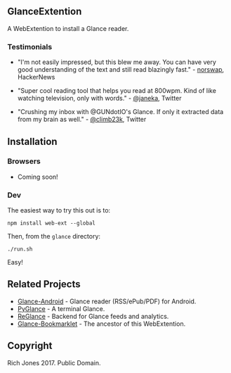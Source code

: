 ## GlanceExtention

A WebExtention to install a Glance reader.

### Testimonials

* "I'm not easily impressed, but this blew me away. You can have very good understanding of the text and still read
blazingly fast." - [norswap](https://news.ycombinator.com/item?id=7349966), HackerNews

* "Super cool reading tool that helps you read at 800wpm. Kind of like watching television, only with words." - [@janeka](https://twitter.com/janeka/status/441375832309637121), Twitter

* "Crushing my inbox with @GUNdotIO's Glance. If only it extracted data from my brain as well." - [@climb23k](https://twitter.com/climb23k/status/441330307636031488), Twitter

## Installation

### Browsers

* Coming soon!

### Dev

The easiest way to try this out is to:

`npm install web-ext --global`

Then, from the `glance` directory:

`./run.sh`

Easy!

## Related Projects

* [Glance-Android](https://github.com/GlanceApps/Glance-Android) - Glance reader (RSS/ePub/PDF) for Android.
* [PyGlance](https://github.com/Miserlou/pyglance) - A terminal Glance.
* [ReGlance](https://github.com/Miserlou/ReGlance) - Backend for Glance feeds and analytics.
* [Glance-Bookmarklet](https://github.com/Miserlou/Glance-Bookmarklet/) - The ancestor of this WebExtention. 

## Copyright

Rich Jones 2017. Public Domain.
